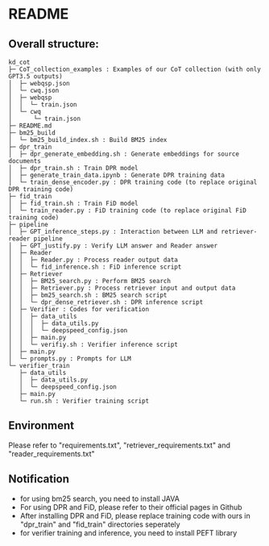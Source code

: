 # README

## Overall structure:

```
kd_cot
├─ CoT_collection_examples : Examples of our CoT collection (with only GPT3.5 outputs)
│  ├─ webqsp.json
│  └─ cwq.json
│  ├─ webqsp
│  │  └─ train.json
│  └─ cwq
│      └─ train.json
├─ README.md
├─ bm25_build
│  └─ bm25_build_index.sh : Build BM25 index
├─ dpr_train
│  ├─ dpr_generate_embedding.sh : Generate embeddings for source documents
│  ├─ dpr_train.sh : Train DPR model
│  ├─ generate_train_data.ipynb : Generate DPR training data 
│  └─ train_dense_encoder.py : DPR training code (to replace original DPR training code)
├─ fid_train
│  ├─ fid_train.sh : Train FiD model
│  └─ train_reader.py : FiD training code (to replace original FiD training code)
├─ pipeline
│  ├─ GPT_inference_steps.py : Interaction between LLM and retriever-reader pipeline
│  ├─ GPT_justify.py : Verify LLM answer and Reader answer
│  ├─ Reader
│  │  ├─ Reader.py : Process reader output data
│  │  └─ fid_inference.sh : FiD inference script
│  ├─ Retriever
│  │  ├─ BM25_search.py : Perform BM25 search
│  │  ├─ Retriever.py : Process retriever input and output data
│  │  ├─ bm25_search.sh : BM25 search script
│  │  └─ dpr_dense_retriever.sh : DPR inference script
│  ├─ Verifier : Codes for verification
│  │  ├─ data_utils
│  │  │  ├─ data_utils.py
│  │  │  └─ deepspeed_config.json
│  │  ├─ main.py
│  │  └─ verifiy.sh : Verifier inference script
│  ├─ main.py
│  └─ prompts.py : Prompts for LLM
└─ verifier_train
   ├─ data_utils
   │  ├─ data_utils.py
   │  └─ deepspeed_config.json
   ├─ main.py
   └─ run.sh : Verifier training script
```

## Environment

Please refer to "requirements.txt", "retriever_requirements.txt" and "reader_requirements.txt"

## Notification

- for using bm25 search, you need to install JAVA
- For using DPR and FiD, please refer to their official pages in Github
- After installing DPR and FiD, please replace training code with ours in "dpr_train" and "fid_train" directories seperately
- for verifier training and inference, you need to install PEFT library
